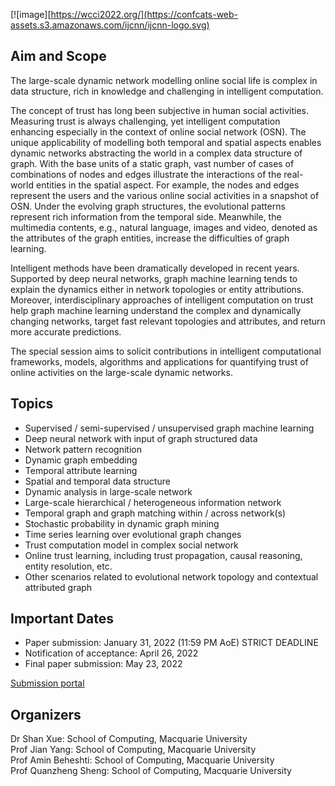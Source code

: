 [![image][https://wcci2022.org/](https://confcats-web-assets.s3.amazonaws.com/ijcnn/ijcnn-logo.svg)

## Aim and Scope

The large-scale dynamic network modelling online social life is complex in data structure, rich in knowledge and challenging in intelligent computation. 

The concept of trust has long been subjective in human social activities. Measuring trust is always challenging, yet intelligent computation enhancing especially in the context of online social network (OSN). The unique applicability of modelling both temporal and spatial aspects enables dynamic networks abstracting the world in a complex data structure of graph. With the base units of a static graph, vast number of cases of combinations of nodes and edges illustrate the interactions of the real-world entities in the spatial aspect. For example, the nodes and edges represent the users and the various online social activities in a snapshot of OSN. Under the evolving graph structures, the evolutional patterns represent rich information from the temporal side. Meanwhile, the multimedia contents, e.g., natural language, images and video, denoted as the attributes of the graph entities, increase the difficulties of graph learning.

Intelligent methods have been dramatically developed in recent years. Supported by deep neural networks, graph machine learning tends to explain the dynamics either in network topologies or entity attributions. Moreover, interdisciplinary approaches of intelligent computation on trust help graph machine learning understand the complex and dynamically changing networks, target fast relevant topologies and attributes, and return more accurate predictions. 

The special session aims to solicit contributions in intelligent computational frameworks, models, algorithms and applications for quantifying trust of online activities on the large-scale dynamic networks.

## Topics

- Supervised / semi-supervised / unsupervised graph machine learning
- Deep neural network with input of graph structured data
- Network pattern recognition
- Dynamic graph embedding
- Temporal attribute learning
- Spatial and temporal data structure 
- Dynamic analysis in large-scale network
- Large-scale hierarchical / heterogeneous information network
- Temporal graph and graph matching within / across network(s)
- Stochastic probability in dynamic graph mining
- Time series learning over evolutional graph changes
- Trust computation model in complex social network
- Online trust learning, including trust propagation, causal reasoning, entity resolution, etc.
- Other scenarios related to evolutional network topology and contextual attributed graph

## Important Dates

- Paper submission: January 31, 2022 (11:59 PM AoE) STRICT DEADLINE
- Notification of acceptance: April 26, 2022
- Final paper submission: May 23, 2022

[Submission portal](https://wcci2022.org/submission/) 


## Organizers
Dr Shan Xue: School of Computing, Macquarie University  
Prof Jian Yang: School of Computing, Macquarie University  
Prof Amin Beheshti: School of Computing, Macquarie University  
Prof Quanzheng Sheng: School of Computing, Macquarie University



